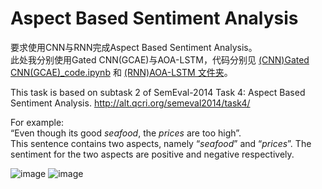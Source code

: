 # Aspect Based Sentiment Analysis  
要求使用CNN与RNN完成Aspect Based Sentiment Analysis。  
此处我分别使用Gated CNN(GCAE)与AOA-LSTM，代码分别见 [(CNN)Gated CNN(GCAE)_code.ipynb](https://github.com/hemath1001/DM_ML_DL/blob/master/%E7%BB%86%E7%B2%92%E5%BA%A6%E6%83%85%E6%84%9F%E5%88%86%E6%9E%90(CNN%26RNN)/(CNN)Gated%20CNN(GCAE)_code.ipynb) 和 [(RNN)AOA-LSTM 文件夹](https://github.com/hemath1001/DM_ML_DL/tree/master/%E7%BB%86%E7%B2%92%E5%BA%A6%E6%83%85%E6%84%9F%E5%88%86%E6%9E%90(CNN%26RNN)/(RNN)AOA-LSTM)。

 
This task is based on subtask 2 of SemEval-2014 Task 4: Aspect Based Sentiment Analysis. http://alt.qcri.org/semeval2014/task4/

For example:    
“Even though its good *seafood*, the *prices* are too high”.  
This sentence contains two aspects, namely “*seafood*” and “*prices*”. The sentiment for the two aspects are positive and negative respectively.  

![image](https://github.com/hemath1001/DM_ML_DL/raw/master/细粒度情感分析(CNN&RNN)/report_1.png)
![image](https://github.com/hemath1001/DM_ML_DL/raw/master/细粒度情感分析(CNN&RNN)/report_2.png)

